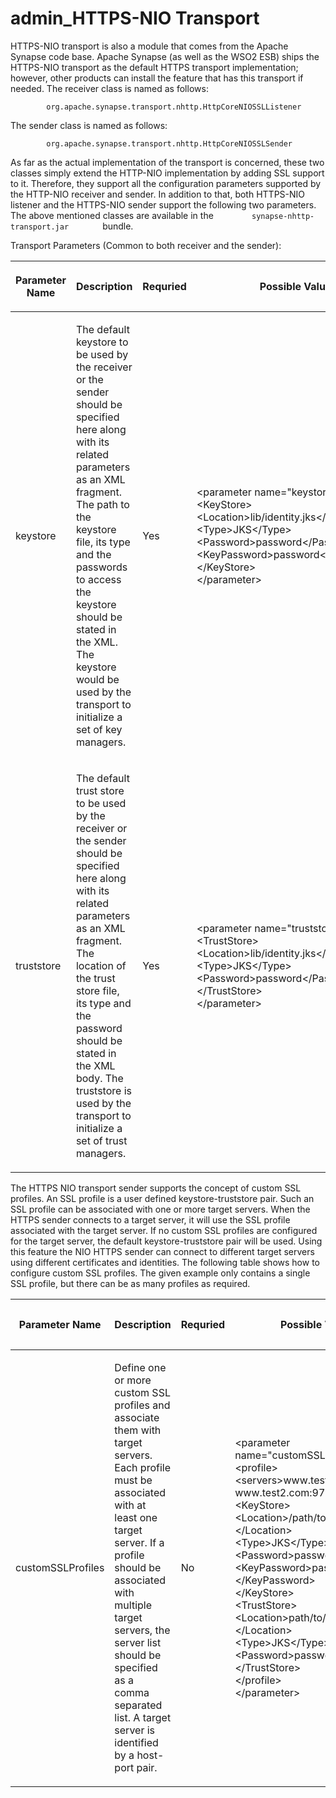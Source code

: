 # admin\_HTTPS-NIO Transport

HTTPS-NIO transport is also a module that comes from the Apache Synapse code base. Apache Synapse (as well as the WSO2 ESB) ships the HTTPS-NIO transport as the default HTTPS transport implementation; however, other products can install the feature that has this transport if needed. The receiver class is named as follows:

`         org.apache.synapse.transport.nhttp.HttpCoreNIOSSLListener        `

The sender class is named as follows:

`         org.apache.synapse.transport.nhttp.HttpCoreNIOSSLSender        `

As far as the actual implementation of the transport is concerned, these two classes simply extend the HTTP-NIO implementation by adding SSL support to it. Therefore, they support all the configuration parameters supported by the HTTP-NIO receiver and sender. In addition to that, both HTTPS-NIO listener and the HTTPS-NIO sender support the following two parameters. The above mentioned classes are available in the `         synapse-nhttp-transport.jar        ` bundle.

Transport Parameters (Common to both receiver and the sender):

<table>
<colgroup>
<col width="20%" />
<col width="20%" />
<col width="20%" />
<col width="20%" />
<col width="20%" />
</colgroup>
<thead>
<tr class="header">
<th><p>Parameter Name</p></th>
<th><p>Description</p></th>
<th><p>Requried</p></th>
<th><p>Possible Values</p></th>
<th><p>Default Value</p></th>
</tr>
</thead>
<tbody>
<tr class="odd">
<td><p>keystore</p></td>
<td><p>The default keystore to be used by the receiver or the sender should be specified here along with its related parameters as an XML fragment. The path to the keystore file, its type and the passwords to access the keystore should be stated in the XML. The keystore would be used by the transport to initialize a set of key managers.</p></td>
<td><p>Yes</p></td>
<td><p>&lt;parameter name=&quot;keystore&quot;&gt;<br />
&lt;KeyStore&gt;<br />
&lt;Location&gt;lib/identity.jks&lt;/Location&gt;<br />
&lt;Type&gt;JKS&lt;/Type&gt;<br />
&lt;Password&gt;password&lt;/Password&gt;<br />
&lt;KeyPassword&gt;password&lt;/KeyPassword&gt;<br />
&lt;/KeyStore&gt;<br />
&lt;/parameter&gt;</p></td>
<td><p></p></td>
</tr>
<tr class="even">
<td><p>truststore</p></td>
<td><p>The default trust store to be used by the receiver or the sender should be specified here along with its related parameters as an XML fragment. The location of the trust store file, its type and the password should be stated in the XML body. The truststore is used by the transport to initialize a set of trust managers.</p></td>
<td><p>Yes</p></td>
<td><p>&lt;parameter name=&quot;truststore&quot;&gt;<br />
&lt;TrustStore&gt;<br />
&lt;Location&gt;lib/identity.jks&lt;/Location&gt;<br />
&lt;Type&gt;JKS&lt;/Type&gt;<br />
&lt;Password&gt;password&lt;/Password&gt;<br />
&lt;/TrustStore&gt;<br />
&lt;/parameter&gt;</p></td>
<td><p></p></td>
</tr>
</tbody>
</table>

The HTTPS NIO transport sender supports the concept of custom SSL profiles. An SSL profile is a user defined keystore-truststore pair. Such an SSL profile can be associated with one or more target servers. When the HTTPS sender connects to a target server, it will use the SSL profile associated with the target server. If no custom SSL profiles are configured for the target server, the default keystore-truststore pair will be used. Using this feature the NIO HTTPS sender can connect to different target servers using different certificates and identities. The following table shows how to configure custom SSL profiles. The given example only contains a single SSL profile, but there can be as many profiles as required.

<table>
<colgroup>
<col width="20%" />
<col width="20%" />
<col width="20%" />
<col width="20%" />
<col width="20%" />
</colgroup>
<thead>
<tr class="header">
<th><p>Parameter Name</p></th>
<th><p>Description</p></th>
<th><p>Requried</p></th>
<th><p>Possible Values</p></th>
<th><p>Default Value</p></th>
</tr>
</thead>
<tbody>
<tr class="odd">
<td><p>customSSLProfiles</p></td>
<td><p>Define one or more custom SSL profiles and associate them with<br />
target servers. Each profile must be associated with at least one<br />
target server. If a profile should be associated with multiple target<br />
servers, the server list should be specified as a comma separated<br />
list. A target server is identified by a host-port pair.</p></td>
<td><p>No</p></td>
<td><p>&lt;parameter name=&quot;customSSLProfiles&gt;<br />
&lt;profile&gt;<br />
&lt;servers&gt;www.test.org:80,<br />
www.test2.com:9763&lt;/servers&gt;<br />
&lt;KeyStore&gt;<br />
&lt;Location&gt;/path/to/identity/store<br />
&lt;/Location&gt;<br />
&lt;Type&gt;JKS&lt;/Type&gt;<br />
&lt;Password&gt;password&lt;/Password&gt;<br />
&lt;KeyPassword&gt;password<br />
&lt;/KeyPassword&gt;<br />
&lt;/KeyStore&gt;<br />
&lt;TrustStore&gt;<br />
&lt;Location&gt;path/to/trust/store<br />
&lt;/Location&gt;<br />
&lt;Type&gt;JKS&lt;/Type&gt;<br />
&lt;Password&gt;password&lt;/Password&gt;<br />
&lt;/TrustStore&gt;<br />
&lt;/profile&gt;<br />
&lt;/parameter&gt;</p></td>
<td><p></p></td>
</tr>
</tbody>
</table>



